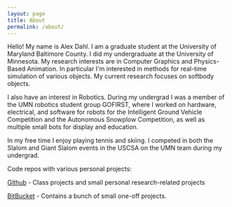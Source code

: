 ```yaml
---
layout: page
title: About
permalink: /about/
---
```


Hello! My name is Alex Dahl. I am a graduate student at the University of Maryland Baltimore County. I did my undergraduate at the University of Minnesota. My research interests are in Computer Graphics and Physics-Based Animation. In particular I'm interested in methods for real-time simulation of various objects. My current research focuses on softbody objects.

I also have an interest in Robotics. During my undergrad I was a member of the UMN robotics student group GOFIRST, where I worked on hardware, electrical, and software for robots for the Intelligent Ground Vehicle Competition and the Autonomous Snowplow Competition, as well as multiple small bots for display and education.

In my free time I enjoy playing tennis and skiing. I competed in both the Slalom and Giant Slalom events in the USCSA on the UMN team during my undergrad.


Code repos with various personal projects:

[Github](https://github.com/ardahl) - Class projects and small personal research-related projects

[BitBucket](https://bitbucket.org/lastingluck/) - Contains a bunch of small one-off projects.
